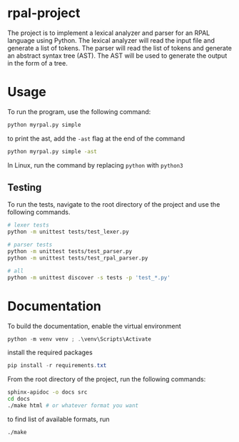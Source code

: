 # rpal-project

The project is to implement a lexical analyzer and parser for an RPAL language using Python. The lexical analyzer will read the input file and generate a list of tokens. The parser will read the list of tokens and generate an abstract syntax tree (AST). The AST will be used to generate the output in the form of a tree.

# Usage 

To run the program, use the following command:

```bash
python myrpal.py simple
```

to print the ast, add the `-ast` flag at the end of the command
```bash
python myrpal.py simple -ast
```

In Linux, run the command by replacing `python` with `python3`

## Testing

To run the tests, navigate to the root directory of the project and use the following commands.



```bash
# lexer tests
python -m unittest tests/test_lexer.py

# parser tests
python -m unittest tests/test_parser.py
python -m unittest tests/test_rpal_parser.py

# all
python -m unittest discover -s tests -p 'test_*.py'

```

# Documentation

To build the documentation,
enable the virtual environment

```powershell
python -m venv venv ; .\venv\Scripts\Activate
```

install the required packages
```powershell
pip install -r requirements.txt
```


From the root directory of the project, run the following commands:
```bash
sphinx-apidoc -o docs src
cd docs
./make html # or whatever format you want
```
to find list of available formats, run
```bash
./make
```